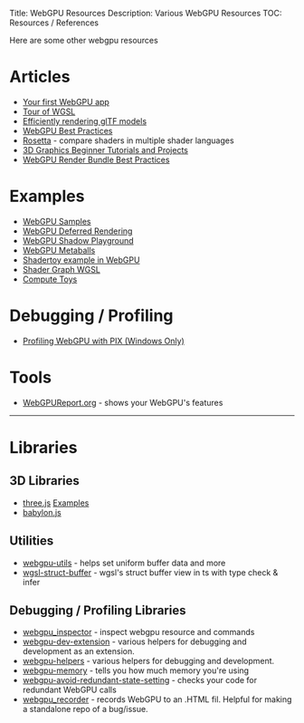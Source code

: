 Title: WebGPU Resources
Description: Various WebGPU Resources
TOC: Resources / References

Here are some other webgpu resources

# Articles

* [Your first WebGPU app](https://codelabs.developers.google.com/your-first-webgpu-app#0)
* [Tour of WGSL](https://google.github.io/tour-of-wgsl/)
* [Efficiently rendering glTF models](https://toji.github.io/webgpu-gltf-case-study/)
* [WebGPU Best Practices](https://toji.dev/webgpu-best-practices/)
* [Rosetta](https://toji.github.io/rosetta/) - compare shaders in multiple shader languages
* [3D Graphics Beginner Tutorials and Projects](https://shrekshao.github.io/3d-graphics-beginner-projects/)
* [WebGPU Render Bundle Best Practices](https://toji.dev/webgpu-best-practices/render-bundles)

# Examples

* [WebGPU Samples](https://webgpu.github.io/webgpu-samples/)
* [WebGPU Deferred Rendering](https://github.com/toji/burrow)
* [WebGPU Shadow Playground](https://toji.github.io/webgpu-shadow-playground/)
* [WebGPU Metaballs](https://toji.github.io/webgpu-metaballs/)
* [Shadertoy example in WebGPU](https://jsgist.org/?src=a17b03b88c86c08ac621298dae50e30b)
* [Shader Graph WGSL](https://deepkolos.github.io/shader-graph-wgsl/)
* [Compute Toys](https://compute.toys)

# Debugging / Profiling

* [Profiling WebGPU with PIX (Windows Only)](https://toji.dev/webgpu-profiling/pix)

# Tools

* [WebGPUReport.org](https://webgpureport.org) - shows your WebGPU's features

---

# Libraries

## 3D Libraries

* [three.js](https://threejs.org) [Examples](https://threejs.org/examples/?q=webgpu)
* [babylon.js](https://www.babylonjs.com/)

## Utilities

* [webgpu-utils](https://github.com/greggman/webgpu-utils) - helps set uniform buffer data and more
* [wgsl-struct-buffer](https://github.com/deepkolos/wgsl-struct-buffer) - wgsl's struct buffer view in ts with type check & infer

## Debugging / Profiling Libraries

* [webgpu_inspector](https://github.com/brendan-duncan/webgpu_inspector) - inspect webgpu resource and commands
* [webgpu-dev-extension](https://github.com/greggman/webgpu-dev-extension) - various helpers for debugging and development as an extension.
* [webgpu-helpers](https://github.com/greggman/webgpu-helpers) - various helpers for debugging and development.
* [webgpu-memory](https://github.com/greggman/webgpu-memory) - tells you how much memory you're using
* [webgpu-avoid-redundant-state-setting](https://github.com/greggman/webgpu-avoid-redundant-state-setting) - checks your code for redundant WebGPU calls
* [webgpu_recorder](https://github.com/brendan-duncan/webgpu_recorder) - records WebGPU to an .HTML fil. Helpful for making a standalone repo of a bug/issue.



